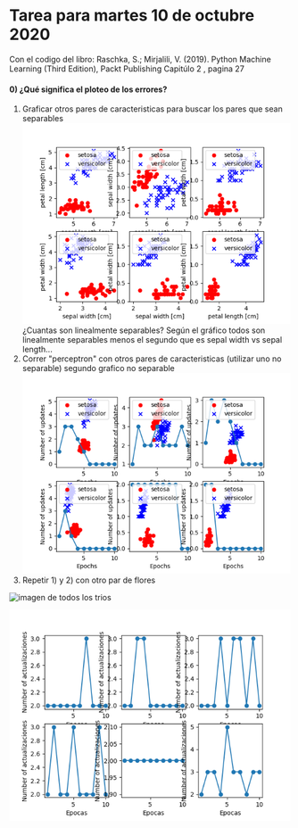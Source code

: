# Tarea para martes 10 de octubre 2020

Con el codigo del libro: Raschka, S.; Mirjalili, V. (2019). Python Machine Learning (Third Edition), Packt Publishing
Capitúlo 2 , pagina 27

#### 0) ¿Qué significa el ploteo de los errores?
1) Graficar otros pares de caracteristicas para buscar los pares que sean separables
![imagen de todos los pares](img/otros_pares.png)
    ¿Cuantas son linealmente separables?
    Según el gráfico todos son linealmente separables menos el segundo que es sepal width vs sepal length...
2) Correr "perceptron" con otros pares de caracteristicas (utilizar uno no separable)
segundo grafico no separable
![perceptron de todos los pares](img/perceptron_otros_pares.png)
3) Repetir 1) y 2) con otro par de flores

![imagen de todos los trios](img/trio.png)

![perceptron de todos los pares versicolor y virginica](img/perceptron_versicolor_virginica.png)
